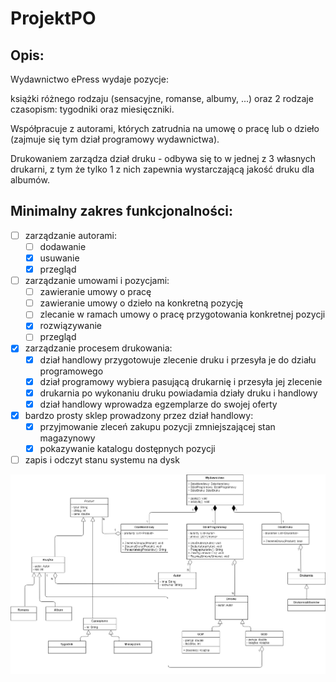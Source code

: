 # ProjektPO

## Opis:
Wydawnictwo ePress wydaje pozycje:

książki różnego rodzaju (sensacyjne, romanse, albumy, ...) oraz
2 rodzaje czasopism: tygodniki oraz miesięczniki.

Współpracuje z autorami, których zatrudnia na umowę o pracę lub o dzieło (zajmuje się tym dział programowy wydawnictwa).

Drukowaniem zarządza dział druku - odbywa się to w jednej z 3 własnych drukarni,
z tym że tylko 1 z nich zapewnia wystarczającą jakość druku dla albumów. 

## Minimalny zakres funkcjonalności:
- [ ] zarządzanie autorami:
    - [ ]  dodawanie
    - [x]  usuwanie
    - [x]  przegląd
- [ ] zarządzanie umowami i pozycjami:
    - [ ]  zawieranie umowy o pracę
    - [ ]  zawieranie umowy o dzieło na konkretną pozycję
    - [ ]  zlecanie w ramach umowy o pracę przygotowania konkretnej pozycji
    - [x]  rozwiązywanie
    - [ ]  przegląd
- [x] zarządzanie procesem drukowania:
    - [x]  dział handlowy przygotowuje zlecenie druku i przesyła je do działu programowego
    - [x]  dział programowy wybiera pasującą drukarnię i przesyła jej zlecenie
    - [x]  drukarnia po wykonaniu druku powiadamia działy druku i handlowy
    - [x]  dział handlowy wprowadza egzemplarze do swojej oferty
- [x] bardzo prosty sklep prowadzony przez dział handlowy:
    - [x]  przyjmowanie zleceń zakupu pozycji zmniejszającej stan magazynowy
    - [x]  pokazywanie katalogu dostępnych pozycji
- [ ] zapis i odczyt stanu systemu na dysk

![UML Projektu](/UML/UML.png)
